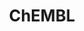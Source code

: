 ---
bigquery: https://console.cloud.google.com/bigquery?p=patents-public-data&d=ebi_chembl&page=dataset
citation: '"The ChEMBL database in 2017." Anna Gaulton, Anne Hersey, Michał Nowotka,
  A Patrícia Bento, Jon Chambers, David Mendez, Prudence Mutowo, Francis Atkinson,
  Louisa J Bellis, Elena Cibrián-Uhalte, Mark Davies, Nathan Dedman, Anneli Karlsson,
  María Paula Magariños, John P Overington, George Papadatos, Ines Smit, Andrew R
  Leach Nucleic acids Research (2017) 45 (Database Issue), D945-D954'
contributors: European Bioinformatics Institute
cost: None
description: ChEMBL Data is a manually curated database of small molecules used in
  drug discovery, including information about existing patented drugs.
documentation: 'schema: https://www.ebi.ac.uk/chembl/db_schema


  '
last_edit: 04/06/2022, 17:28:36
location: https://console.cloud.google.com/marketplace/product/google_patents_public_datasets/chembl
maintained_by: EMBL-EBI, an outstation of European Molecular Biology Laboratory
related_publications: '

  ChEMBL: towards direct deposition of bioassay data.


  Mendez D, Gaulton A, Bento AP, Chambers J, De Veij M, Félix E, Magariños MP, Mosquera
  JF, Mutowo P, Nowotka M, Gordillo-Marañón M, Hunter F, Junco L, Mugumbate G, Rodriguez-Lopez
  M, Atkinson F, Bosc N, Radoux CJ, Segura-Cabrera A, Hersey A, Leach AR.


  — Nucleic Acids Res. 2019; 47(D1):D930-D940. doi: 10.1093/nar/gky1075

  '
schema_fields:
- efo_term
- ingredient
- mc_target_name
- volume
- compound_name
- chembl_id
- annotation
- protein_class_synonym
- sequence_md5sum
- bao_format
- withdrawn_year
- data_validity_comment
- creation_date
- compd_id
- psa
- cell_description
- parent_type
- type
- mc_tax_id
- orig_description
- targcomp_id
- hbd_lipinski
- src_description
- assay_type
- target_mapping
- standard_units
- cpd_str_alert_id
- major_class
- molsyn_id
- sei
- mw_monoisotopic
- l1
- go_id
- rtb
- chirality
- innovator_company
- patent_expire_date
- oral
- natural_product
- component_synonym
- who_name
- mol_hrac_id
- mesh_heading
- num_alerts
- value
- cx_logp
- assay_tissue
- delist_flag
- first_approval
- l4
- assay_param_id
- withdrawn_reason
- enzyme_name
- bao_id
- enzyme_tid
- mutation
- sequence
- organism
- aromatic_rings
- hba
- standard_type
- heavy_atoms
- ridx
- l7
- level3_description
- doc_type
- assay_test_type
- normal_range_max
- selectivity_comment
- parenteral
- standard_upper_value
- alogp
- qed_weighted
- l8
- mec_id
- short_name
- assay_source
- downgraded
- clo_id
- indref_id
- result_flag
- first_in_class
- ddd_admr
- db_source
- mc_target_type
- acd_most_bpka
- drugind_id
- published_relation
- formulation_id
- cl_lincs_id
- stem_class
- max_phase_for_ind
- warning_class
- version
- assay_strain
- standard_inchi
- research_stem
- pathway_id
- potential_duplicate
- withdrawn_flag
- active_molregno
- molfile
- biocomp_id
- parent_go_id
- ddd_id
- standard_relation
- bao_endpoint
- met_comment
- patent_no
- ap_id
- usan_stem
- record_id
- standard_value
- mol_irac_id
- label
- source_domain_id
- atc_code
- drug_substance_flag
- source
- oc_id
- canonical_smiles
- level3
- status
- actsm_id
- confidence
- log_id
- first_page
- nda_type
- indication_class
- domain_description
- compsyn_id
- relationship_type
- l3
- patent_id
- le
- patent_use_code
- co_stem_id
- inorganic_flag
- cell_source_tax_id
- num_ro5_violations
- trade_name
- predbind_id
- dosage_form
- as_id
- pref_name
- site_residues
- target_desc
- withdrawn_class
- assay_desc
- frac_class_id
- mw_freebase
- normal_range_min
- ass_cls_map_id
- alert_name
- component_id
- metref_id
- updated_on
- protein_class_desc
- abstract
- direct_interaction
- bei
- molecule_type
- parameter_type
- mol_frac_id
- level2_description
- comp_class_id
- route
- mecref_id
- db_version
- isoform
- dosed_ingredient
- usan_year
- cell_source_tissue
- relationship
- hbd
- stat
- warning_country
- text_value
- ad_type
- strength
- warnref_id
- submission_date
- homologue
- domain_id
- met_id
- assay_cell_type
- species_group_flag
- cx_most_bpka
- hrac_code
- ro3_pass
- tbl
- domain_type
- pchembl_value
- tid_fixed
- subgroup
- level1
- applicant_full_name
- pathway_key
- assay_tax_id
- ref_url
- standard_flag
- qudt_units
- chebi_par_id
- standard_inchi_key
- variant_id
- warning_year
- cell_name
- definition
- therapeutic_flag
- activity_comment
- cidx
- full_mwt
- doc_id
- level2
- irac_class_id
- level4
- mol_atc_id
- l2
- num_lipinski_ro5_violations
- metabolite_record_id
- confidence_score
- end_position
- prodrug
- smid
- toid
- uo_units
- smarts
- product_id
- mc_target_accession
- mesh_id
- cx_most_apka
- l6
- approval_date
- ref_id
- cell_source_organism
- src_id
- previous_company
- published_type
- lle
- last_active
- cx_logd
- aspect
- disease_efficacy
- tissue_id
- irac_code
- l5
- level4_description
- syn_type
- alert_set_id
- stem
- published_value
- structure_type
- action_type
- usan_stem_definition
- rgid
- ddd_value
- updated_by
- units
- relation
- assay_id
- last_page
- publication_number
- acd_logd
- journal
- full_molformula
- tid
- published_units
- assay_category
- comp_go_id
- doi
- aidx
- helm_notation
- targrel_id
- res_stem_id
- parent_molregno
- assay_class_id
- class_type
- usan_substem
- std_act_id
- cell_id
- usan_stem_id
- hrac_class_id
- parent_id
- cell_ontology_id
- who_extra
- relationship_desc
- issue
- substrate_record_id
- tax_id
- src_short_name
- comments
- path
- entity_id
- priority
- description
- protclasssyn_id
- site_name
- year
- company
- upper_value
- pubmed_id
- met_conversion
- mc_organism
- acd_most_apka
- ref_type
- curated_by
- ddd_comment
- site_id
- authors
- warning_id
- start_position
- name
- frac_code
- hba_lipinski
- warning_type
- cellosaurus_id
- mechanism_of_action
- compound_key
- standard_text_value
- protein_class_id
- uberon_id
- level5
- topical
- job_id
- active_ingredient
- idx
- src_assay_id
- prod_pat_id
- src_compound_id
- alert_id
- black_box_warning
- related_tid
- prediction_method
- ddd_units
- warning_description
- drug_product_flag
- target_type
- withdrawn_country
- component_type
- accession
- domain_name
- max_phase
- curation_comment
- assay_subcellular_fraction
- drug_record_id
- molecular_species
- parameter_value
- acd_logp
- availability_type
- entity_type
- caloha_id
- assay_organism
- molecular_mechanism
- polymer_flag
- country
- level1_description
- set_name
- sitecomp_id
- class_level
- efo_id
- binding_site_comment
- title
- synonyms
- activity_count
- activity_id
- molregno
- bto_id
- mechanism_comment
shortname: chembl
tags:
- biotechnology
- health
- chemical
- bioinformatics
- medical
terms_of_use: CC BY-SA 3.0
title: ChEMBL
uuid: e232a192-965c-4ec9-904c-155b6dfe56c5
---